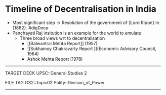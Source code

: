 # Timeline of Decentralisation in India

* Most significant step -> Resolution of the government of {Lord Ripon} in {1882}. #digDeep 
* Panchayati Raj insitution is an example for the world to emulate
	* Three broad views wrt to decentralisation
		* [[Balwantrai Mehta Report]] (1957)
		* [[Sukhamoy Chakravarty Report ]](Economic Advisory Council, 1984)
		* Ashok Mehta Report (1978)






---
TARGET DECK
UPSC::General Studies 2

FILE TAG
GS2::Topic02 Polity::Division_of_Power

---